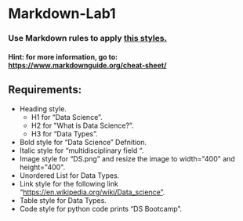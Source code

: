 # Markdown-Lab1
### Use Markdown rules to apply [this styles.](https://github.com/Tuwaiq-Data-Science-Bootcamp-V3/Markdown-Lab1/edit/main/style.md)


#### Hint: for more information, go to: https://www.markdownguide.org/cheat-sheet/

## Requirements:
- Heading style.
    - H1 for “Data Science”.
    - H2 for "What is Data Science?”.
    - H3 for “Data Types”.
- Bold style for “Data Science” Defnition.
- Italic style for “multidisciplinary field “.
- Image style for “DS.png” and resize the image to width="400" and height="400".
- Unordered List for Data Types.
- Link style for the following link “https://en.wikipedia.org/wiki/Data_science”.
- Table style for Data Types.
- Code style for python code prints “DS Bootcamp”.

